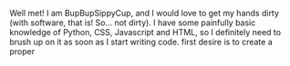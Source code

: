 Well met! I am BupBupSippyCup, and I would love to get my hands dirty (with software, that is! So... not dirty). I have some painfully basic knowledge of Python, CSS, Javascript and HTML, so I definitely need to brush up on it as soon as I start writing code. first desire is to create a proper  
